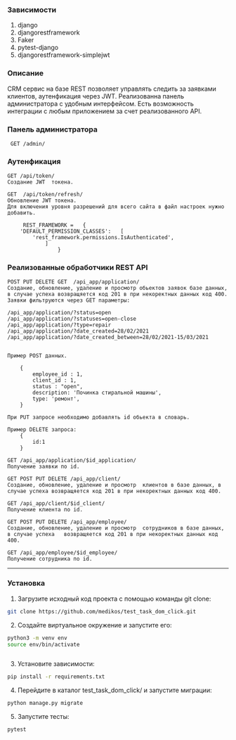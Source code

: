 
### Зависимости
1. django
2. djangorestframework
3. Faker
4. pytest-django
5. djangorestframework-simplejwt

### Описание
CRM сервис на базе REST  позволяет управлять  следить за заявками клиентов, аутенфикация через JWT.
Реализованна панель администратора с удобным интерфейсом.
Есть возможность интеграции с любым приложением за счет реализованного API.

### Панель администратора
     GET /admin/
    
### Аутенфикация
    GET /api/token/ 
    Создание JWT  токена.
    
    GET  /api/token/refresh/
    Обновление JWT токена.
    Для включения уровня разрешений для всего сайта в файл настроек нужно добавить.
    
         REST_FRAMEWORK =   {
        'DEFAULT_PERMISSION_CLASSES':   [
            'rest_framework.permissions.IsAuthenticated',
                ]
                    }

    


### Реализованные обработчики REST API 
  
    POST PUT DELETE GET	 /api_app/application/ 
    Создание, обновление, удаление и просмотр обьектов заявок базе данных, в случае успеха возвращяется код 201 в при некоректных данных код 400.
    Заявки фильтруются через GET параметры:
    
    /api_app/application/?status=open
    /api_app/application/?statuses=open-close
    /api_app/application/?type=repair
    /api_app/application/?date_created=28/02/2021
    /api_app/application/?date_created_between=28/02/2021-15/03/2021
    
    
    Пример POST данных.
    
        {
            employee_id : 1,
            client_id : 1,
            status : "open",
            description: 'Починка стиральной машины',
            type: 'ремонт',
        }
	
    При PUT запросе необходимо добавлять id обьекта в словарь.
  
    Пример DELETE запроса:
        {
            id:1
        }
    
	GET /api_app/application/$id_application/
    Получение заявки по id.
    
    GET POST PUT DELETE /api_app/client/
    Создание, обновление, удаление и просмотр  клиентов в базе данных, в случае успеха возвращяется код 201 в при некоректных данных код 400.
    
    GET /api_app/client/$id_client/
    Получение клиента по id.
    
    GET POST PUT DELETE /api_app/employee/
    Создание, обновление, удаление и просмотр  сотрудников в базе данных, в случае успеха   возвращяется код 201 в при некоректных данных код 400.

    GET /api_app/employee/$id_employee/
    Получение сотрудника по id.
---------------------------------------------------------------------------------------
### Установка
1. Загрузите исходный код проекта с помощью команды git clone:
```bash
git clone https://github.com/medikos/test_task_dom_click.git
```
2. Создайте виртуальное окружение и запустите его:
```bash
python3 -m venv env
source env/bin/activate



```
3. Установите зависимости:
```bash
pip install -r requirements.txt
```
4. Перейдите в каталог test_task_dom_click/ и запустите миграции:
 ```bash
 python manage.py migrate
 ```
 5. Запустите тесты:
 ```bash
 pytest
 ```

